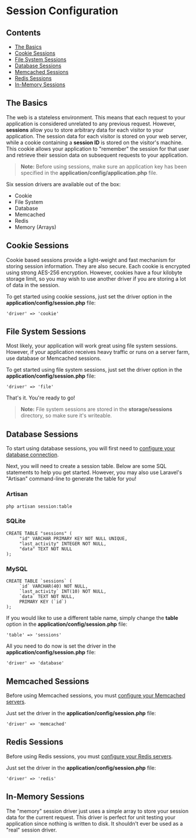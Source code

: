 <a name="config"></a>
# Session Configuration

## Contents

- [The Basics](#the-basics)
- [Cookie Sessions](#cookie)
- [File System Sessions](#file)
- [Database Sessions](#database)
- [Memcached Sessions](#memcached)
- [Redis Sessions](#redis)
- [In-Memory Sessions](#memory)

<a name="the-basics"></a>
## The Basics

The web is a stateless environment. This means that each request to your application is considered unrelated to any previous request. However, **sessions** allow you to store arbitrary data for each visitor to your application. The session data for each visitor is stored on your web server, while a cookie containing a **session ID** is stored on the visitor's machine. This cookie allows your application to "remember" the session for that user and retrieve their session data on subsequent requests to your application.

> **Note:** Before using sessions, make sure an application key has been specified in the **application/config/application.php** file.

Six session drivers are available out of the box:

- Cookie
- File System
- Database
- Memcached
- Redis
- Memory (Arrays)

<a name="cookie"></a>
## Cookie Sessions

Cookie based sessions provide a light-weight and fast mechanism for storing session information. They are also secure. Each cookie is encrypted using strong AES-256 encryption. However, cookies have a four kilobyte storage limit, so you may wish to use another driver if you are storing a lot of data in the session.

To get started using cookie sessions, just set the driver option in the **application/config/session.php** file:

	'driver' => 'cookie'

<a name="file"></a>
## File System Sessions

Most likely, your application will work great using file system sessions. However, if your application receives heavy traffic or runs on a server farm, use database or Memcached sessions.

To get started using file system sessions, just set the driver option in the **application/config/session.php** file:

	'driver' => 'file'

That's it. You're ready to go!

> **Note:** File system sessions are stored in the **storage/sessions** directory, so make sure it's writeable.

<a name="database"></a>
## Database Sessions

To start using database sessions, you will first need to [configure your database connection](/docs/database/config).

Next, you will need to create a session table. Below are some SQL statements to help you get started. However, you may also use Laravel's "Artisan" command-line to generate the table for you!

### Artisan

	php artisan session:table

### SQLite

	CREATE TABLE "sessions" (
	     "id" VARCHAR PRIMARY KEY NOT NULL UNIQUE,
	     "last_activity" INTEGER NOT NULL,
	     "data" TEXT NOT NULL
	);

### MySQL

	CREATE TABLE `sessions` (
	     `id` VARCHAR(40) NOT NULL,
	     `last_activity` INT(10) NOT NULL,
	     `data` TEXT NOT NULL,
	     PRIMARY KEY (`id`)
	);

If you would like to use a different table name, simply change the **table** option in the **application/config/session.php** file:

	'table' => 'sessions'

All you need to do now is set the driver in the **application/config/session.php** file:

	'driver' => 'database'

<a name="memcached"></a>
## Memcached Sessions

Before using Memcached sessions, you must [configure your Memcached servers](/docs/database/config#memcached).

Just set the driver in the **application/config/session.php** file:

	'driver' => 'memcached'

<a name="redis"></a>
## Redis Sessions

Before using Redis sessions, you must [configure your Redis servers](/docs/database/redis#config).

Just set the driver in the **application/config/session.php** file:

	'driver' => 'redis'

<a name="memory"></a>
## In-Memory Sessions

The "memory" session driver just uses a simple array to store your session data for the current request. This driver is perfect for unit testing your application since nothing is written to disk. It shouldn't ever be used as a "real" session driver.